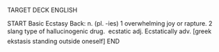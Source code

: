 TARGET DECK
ENGLISH

START
Basic
Ecstasy
Back: n. (pl. -ies) 1 overwhelming joy or rapture. 2 slang type of hallucinogenic drug.  ecstatic adj. Ecstatically adv. [greek ekstasis standing outside oneself]
END
